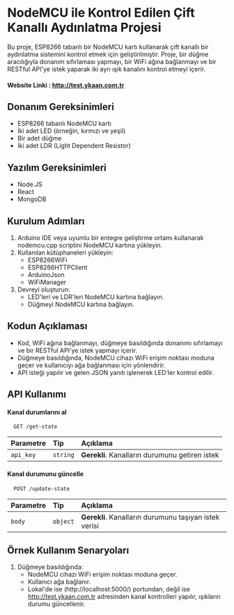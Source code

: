 # NodeMCU ile Kontrol Edilen Çift Kanallı Aydınlatma Projesi

Bu proje, ESP8266 tabanlı bir NodeMCU kartı kullanarak çift kanallı bir aydınlatma sistemini kontrol etmek için geliştirilmiştir. Proje, bir düğme aracılığıyla donanım sıfırlaması yapmayı, bir WiFi ağına bağlanmayı ve bir RESTful API'ye istek yaparak iki ayrı ışık kanalını kontrol etmeyi içerir.

#### Website Linki : http://test.ykaan.com.tr


## Donanım Gereksinimleri

- ESP8266 tabanlı NodeMCU kartı
- İki adet LED (örneğin, kırmızı ve yeşil)
- Bir adet düğme
- İki adet LDR (Light Dependent Resistor)

## Yazılım Gereksinimleri

- Node.JS
- React
- MongoDB

## Kurulum Adımları

1. Arduino IDE veya uyumlu bir entegre geliştirme ortamı kullanarak nodemcu.cpp scriptini NodeMCU kartına yükleyin.
2. Kullanılan kütüphaneleri yükleyin:
   - ESP8266WiFi
   - ESP8266HTTPClient
   - ArduinoJson
   - WiFiManager
3. Devreyi oluşturun:
   - LED'leri ve LDR'leri NodeMCU kartına bağlayın.
   - Düğmeyi NodeMCU kartına bağlayın.

## Kodun Açıklaması

- Kod, WiFi ağına bağlanmayı, düğmeye basıldığında donanımı sıfırlamayı ve bir RESTful API'ye istek yapmayı içerir.
- Düğmeye basıldığında, NodeMCU cihazı WiFi erişim noktası moduna geçer ve kullanıcıyı ağa bağlanması için yönlendirir.
- API isteği yapılır ve gelen JSON yanıtı işlenerek LED'ler kontrol edilir.


## API Kullanımı

#### Kanal durumlarını al

```http
  GET /get-state
```

| Parametre | Tip     | Açıklama                |
| :-------- | :------- | :------------------------- |
| `api_key` | `string` | **Gerekli**. Kanalların durumunu getiren istek |

#### Kanal durumunu güncelle

```http
  POST /update-state
```

| Parametre | Tip     | Açıklama                       |
| :-------- | :------- | :-------------------------------- |
| `body`      | `object` | **Gerekli**. Kanalların durumunu taşıyan istek verisi |

## Örnek Kullanım Senaryoları

1. Düğmeye basıldığında:
   - NodeMCU cihazı WiFi erişim noktası moduna geçer.
   - Kullanıcı ağa bağlanır.
   - Lokal'de ise (http://localhost:5000/) portundan, değil ise http://test.ykaan.com.tr adresinden kanal kontrolleri yapılır, ışıkların durumu güncellenir.
   



